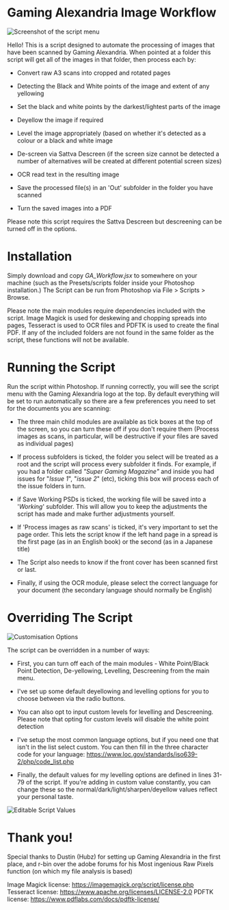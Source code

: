 # Gaming Alexandria Image Workflow

  

![Screenshot of the script menu](https://github.com/Mechafatnick/GA-Image-Workflow/blob/main/Screenshot.png)

  

Hello! This is a script designed to automate the processing of images that have been scanned by Gaming Alexandria. When pointed at a folder this script will get all of the images in that folder, then process each by:

  - Convert raw A3 scans into cropped and rotated pages 

- Detecting the Black and White points of the image and extent of any yellowing

- Set the black and white points by the darkest/lightest parts of the image

- Deyellow the image if required

- Level the image appropriately (based on whether it's detected as a colour or a black and white image

- De-screen via Sattva Descreen (if the screen size cannot be detected a number of alternatives will be created at different potential screen sizes)
- OCR read text in the resulting image

- Save the processed file(s) in an 'Out' subfolder in the folder you have scanned
- Turn the saved images into a PDF

  
Please note this script requires the Sattva Descreen but descreening can be turned off in the options.

  

# Installation

  

Simply download and copy *GA_Workflow.jsx* to somewhere on your machine (such as the Presets/scripts folder inside your Photoshop installation.) The Script can be run from Photoshop via File > Scripts > Browse. 

Please note the main modules require dependencies included with the script. Image Magick is used for deskewing and chopping spreads into pages,  Tesseract is used to OCR files and PDFTK is used to create the final PDF. If any of the included folders are not found in the same folder as the script, these functions will not be available.

  

# Running the Script

Run the script within Photoshop. If running correctly, you will see the script menu with the Gaming Alexandria logo at the top. By default everything will be set to run automatically so there are a few preferences you need to set for the documents you are scanning:

- The three main child modules are available as tick boxes at the top of the screen, so you can turn these off if you don't require them (Process images as scans, in particular, will be destructive if your files are saved as individual pages)

- If process subfolders is ticked, the folder you select will be treated as a root and the script will process every subfolder it finds. For example, if you had a folder called *"Super Gaming Magazine"* and inside you had issues for "*Issue 1*", "*issue 2*" (etc), ticking this box will process each of the issue folders in turn.

- if Save Working PSDs is ticked, the working file will be saved into a '*Working*' subfolder. This will allow you to keep the adjustments the script has made and make further adjustments yourself.
- If 'Process images as raw scans' is ticked, it's very important to set the page order. This lets the script know if the left hand page in a spread is the first page (as in an English book) or the second (as in a Japanese title)
- The Script also needs to know if the front cover has been scanned first or last.
- Finally, if using the OCR module, please select the correct language for your document (the secondary language should normally be English)
  

# Overriding The Script

  
  

![Customisation Options](https://github.com/Mechafatnick/GA-Image-Workflow/blob/main/CustomLevels.png?raw=true)

  
  
  

The script can be overridden in a number of ways:

  

- First, you can turn off each of the main modules - White Point/Black Point Detection, De-yellowing, Levelling, Descreening from the main menu.

- I've set up some default deyellowing and levelling options for you to choose between via the radio buttons.

- You can also opt to input custom levels for levelling and Descreening. Please note that opting for custom levels will disable the white point detection
- I've setup the most common language options, but if you need one that isn't in the list select custom. You can then fill in the three character code for your language: https://www.loc.gov/standards/iso639-2/php/code_list.php

- Finally, the default values for my levelling options are defined in lines 31-79 of the script. If you're adding in custom value constantly, you can change these so the normal/dark/light/sharpen/deyellow values reflect your personal taste.

  

![Editable Script Values](https://github.com/Mechafatnick/GA-Image-Workflow/blob/main/ScriptValues.png?raw=true)

  

# Thank you!

  

Special thanks to Dustin (Hubz) for setting up Gaming Alexandria in the first place, and r-bin over the adobe forums for his Most ingenious Raw Pixels function (on which my file analysis is based)

Image Magick license: https://imagemagick.org/script/license.php
Tesseract license: https://www.apache.org/licenses/LICENSE-2.0
PDFTK license: https://www.pdflabs.com/docs/pdftk-license/ 